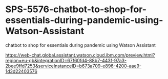 # SPS-5576-chatbot-to-shop-for-essentials-during-pandemic-using-Watson-Assistant
chatbot to shop for essentials during pandemic using Watson Assistant

https://web-chat.global.assistant.watson.cloud.ibm.com/preview.html?region=eu-gb&integrationID=67f60fd4-88b7-443f-97a3-2bee9ffd7253&serviceInstanceID=b673a709-e896-4200-aae9-1d3d22403576
